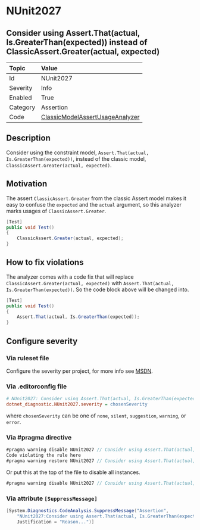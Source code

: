 # NUnit2027

## Consider using Assert.That(actual, Is.GreaterThan(expected)) instead of ClassicAssert.Greater(actual, expected)

| Topic    | Value
| :--      | :--
| Id       | NUnit2027
| Severity | Info
| Enabled  | True
| Category | Assertion
| Code     | [ClassicModelAssertUsageAnalyzer](https://github.com/nunit/nunit.analyzers/blob/master/src/nunit.analyzers/ClassicModelAssertUsage/ClassicModelAssertUsageAnalyzer.cs)

## Description

Consider using the constraint model, `Assert.That(actual, Is.GreaterThan(expected))`, instead of the classic model,
`ClassicAssert.Greater(actual, expected)`.

## Motivation

The assert `ClassicAssert.Greater` from the classic Assert model makes it easy to confuse the `expected` and the `actual`
argument, so this analyzer marks usages of `ClassicAssert.Greater`.

```csharp
[Test]
public void Test()
{
    ClassicAssert.Greater(actual, expected);
}
```

## How to fix violations

The analyzer comes with a code fix that will replace `ClassicAssert.Greater(actual, expected)` with
`Assert.That(actual, Is.GreaterThan(expected))`. So the code block above will be changed into.

```csharp
[Test]
public void Test()
{
    Assert.That(actual, Is.GreaterThan(expected));
}
```

<!-- start generated config severity -->
## Configure severity

### Via ruleset file

Configure the severity per project, for more info see
[MSDN](https://learn.microsoft.com/en-us/visualstudio/code-quality/using-rule-sets-to-group-code-analysis-rules?view=vs-2022).

### Via .editorconfig file

```ini
# NUnit2027: Consider using Assert.That(actual, Is.GreaterThan(expected)) instead of ClassicAssert.Greater(actual, expected)
dotnet_diagnostic.NUnit2027.severity = chosenSeverity
```

where `chosenSeverity` can be one of `none`, `silent`, `suggestion`, `warning`, or `error`.

### Via #pragma directive

```csharp
#pragma warning disable NUnit2027 // Consider using Assert.That(actual, Is.GreaterThan(expected)) instead of ClassicAssert.Greater(actual, expected)
Code violating the rule here
#pragma warning restore NUnit2027 // Consider using Assert.That(actual, Is.GreaterThan(expected)) instead of ClassicAssert.Greater(actual, expected)
```

Or put this at the top of the file to disable all instances.

```csharp
#pragma warning disable NUnit2027 // Consider using Assert.That(actual, Is.GreaterThan(expected)) instead of ClassicAssert.Greater(actual, expected)
```

### Via attribute `[SuppressMessage]`

```csharp
[System.Diagnostics.CodeAnalysis.SuppressMessage("Assertion",
    "NUnit2027:Consider using Assert.That(actual, Is.GreaterThan(expected)) instead of ClassicAssert.Greater(actual, expected)",
    Justification = "Reason...")]
```
<!-- end generated config severity -->
